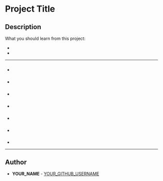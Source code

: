 # Project Title

## Description
What you should learn from this project:

*
*

---

### [](./)
*

### [](./)
*

### [](./)
*

### [](./)
*

### [](./)
*

### [](./)
*

### [](./)
*

---

## Author
* **YOUR_NAME** - [YOUR_GITHUB_USERNAME](YOUR_GITHUB_PROFILE_LINK)